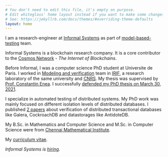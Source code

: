 ```yaml
---
# You don't need to edit this file, it's empty on purpose.
# Edit whiteglass' home layout instead if you want to make some changes.
# See: https://jekyllrb.com/docs/themes/#overriding-theme-defaults
layout: home
---
```


I am a research-engineer at [Informal Systems][informal] as part of [model-based-testing][mbt-informal] team.

Informal Systems is a blockchain research company. It is a core contributor to the [Cosmos Network][cosmos-network] - _The Internet of Blockchains_.

Before Informal, I was a computer science PhD student at Universite de Paris. I worked in [Modeling and verification][2] team in [IRIF][3], a research laboratory of the same university and [CNRS][5]. My thesis was supervised by [Prof. Constantin Enea][1]. I successfully [defended my PhD thesis on March 30, 2021][7].

I specialize in automated testing of distributed systems. My PhD work was mainly focused on different isolation levels of distributed databases. I published [2 papers](/publications) about verification of distributed transactional databases like Galera, CockroachDB and datastorages like AntidoteDB.

My B.Sc. in Mathematics and Computer Science and M.Sc. in Computer Science were from [Chennai Mathematical Institute][4].

My [curriculum vitae][6].

_Informal Systems is [hiring][informal-job]._

[1]: http://www.lix.polytechnique.fr/~cenea
[2]: https://www.irif.fr/en/equipes/verif/index
[3]: https://www.irif.fr
[4]: https://www.cmi.ac.in
[5]: http://www.cnrs.fr/en
[6]: /ranadeep_cv.pdf
[7]: /defense
[informal]: https://informal.systems
[informal-job]: https://informalsystems.applytojob.com
[mbt-informal]: https://mbt.informal.systems
[cosmos-network]: https://cosmos.network
